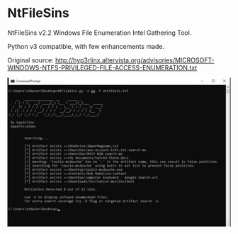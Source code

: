 # NtFileSins
NtFileSins v2.2 Windows File Enumeration Intel Gathering Tool.

Python v3 compatible, with few enhancements made.

Original source:
http://hyp3rlinx.altervista.org/advisories/MICROSOFT-WINDOWS-NTFS-PRIVILEGED-FILE-ACCESS-ENUMERATION.txt

![ScreenShot](NtFileSins-v2.2.jpg)
